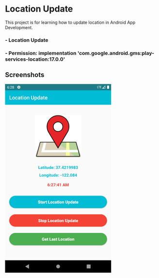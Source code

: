 # Location Update

This project is for learning how to update location in Android App Development.

### - Location Update

### - Permission: implementation 'com.google.android.gms:play-services-location:17.0.0'
 
## Screenshots
<img src="screenshot/location.png" width="350">
